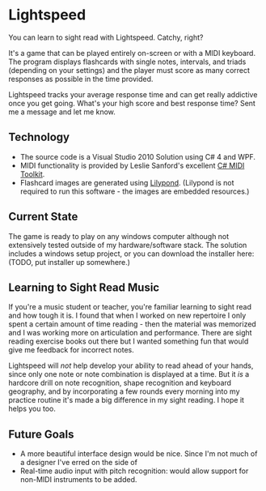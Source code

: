 Lightspeed
==========

You can learn to sight read with Lightspeed.  Catchy, right?

It's a game that can be played entirely on-screen or with a MIDI keyboard.  The program displays flashcards with single notes,
intervals, and triads (depending on your settings) and the player must score as many correct responses as possible in the time provided.

Lightspeed tracks your average response time and can get really addictive once you get going.  What's your high score and best
response time?  Sent me a message and let me know.

Technology
----------

* The source code is a Visual Studio 2010 Solution using C# 4 and WPF.
* MIDI functionality is provided by Leslie Sanford's excellent [C# MIDI Toolkit](http://www.codeproject.com/KB/audio-video/MIDIToolkit.aspx).
* Flashcard images are generated using [Lilypond](http://lilypond.org/).  (Lilypond is not required to run this software - the images are embedded resources.)

Current State
-------------

The game is ready to play on any windows computer although not extensively tested outside of my hardware/software stack.  The solution includes a
windows setup project, or you can download the installer here: (TODO, put installer up somewhere.)

Learning to Sight Read Music
----------------------------

If you're a music student or teacher, you're familiar learning to sight read and how tough it is.  I found that when I worked on new repertoire
I only spent a certain amount of time reading - then the material was memorized and I was working more on articulation and performance.
There are sight reading exercise books out there but I wanted something fun that would give me feedback for incorrect notes.

Lightspeed will _not_ help develop your ability to read ahead of your hands, since only one note or note combination is displayed at
a time.  But it _is_ a hardcore drill on note recognition, shape recognition and keyboard geography, and by incorporating a few rounds every morning into my
practice routine it's made a big difference in my sight reading.  I hope it helps you too.

Future Goals
------------
* A more beautiful interface design would be nice.  Since I'm not much of a designer I've erred on the side of 
* Real-time audio input with pitch recognition: would allow support for non-MIDI instruments to be added.